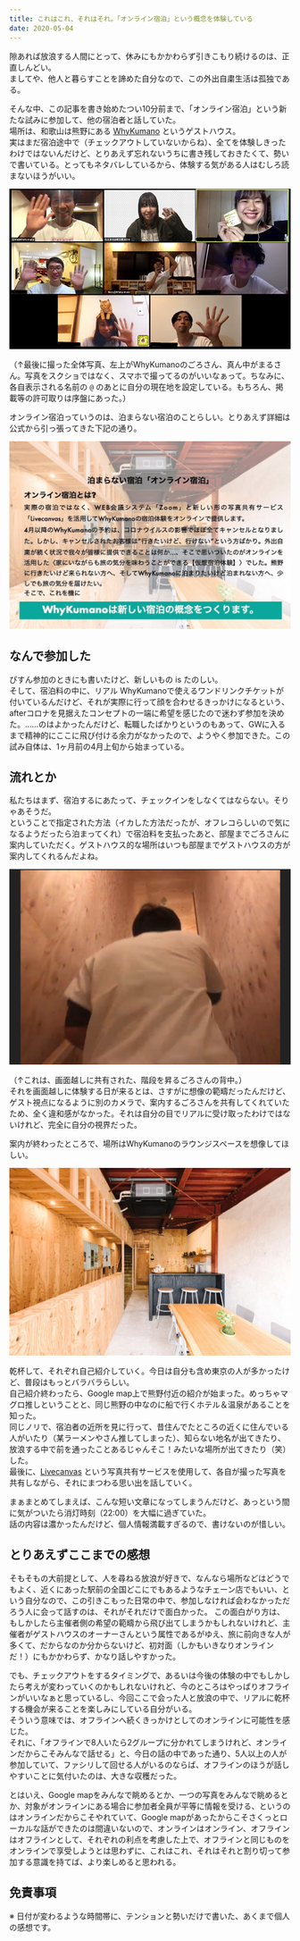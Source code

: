 ```yaml
---
title: これはこれ、それはそれ。「オンライン宿泊」という概念を体験している
date: 2020-05-04
---
```


隙あれば放浪する人間にとって、休みにもかかわらず引きこもり続けるのは、正直しんどい。  
ましてや、他人と暮らすことを諦めた自分なので、この外出自粛生活は孤独である。  

そんな中、この記事を書き始めたつい10分前まで、「オンライン宿泊」という新たな試みに参加して、他の宿泊者と話していた。  
場所は、和歌山は熊野にある [WhyKumano](https://www.whykumano.com/) というゲストハウス。  
実はまだ宿泊途中で（チェックアウトしていないからね）、全てを体験しきったわけではないんだけど、とりあえず忘れないうちに書き残しておきたくて、勢いで書いている。とってもネタバレしているから、体験する気がある人はむしろ読まないほうがいい。   

![zentai-shashin](./zentai-shashin.png)  

（↑最後に撮った全体写真、左上がWhyKumanoのごろさん、真ん中がまるさん。写真をスクショではなく、スマホで撮ってるのがいいなぁって。ちなみに、各自表示される名前の `@` のあとに自分の現在地を設定している。もちろん、掲載等の許可取りは序盤にあった。）  

オンライン宿泊っていうのは、泊まらない宿泊のことらしい。とりあえず詳細は公式から引っ張ってきた下記の通り。  

![online-shukuhaku](./online-shukuhaku.jpg)  


## なんで参加した
ぴすん参加のときにも書いたけど、新しいもの is たのしい。  
そして、宿泊料の中に、リアル WhyKumanoで使えるワンドリンクチケットが付いているんだけど、それが実際に行って顔を合わせるきっかけになるという、afterコロナを見据えたコンセプトの一端に希望を感じたので迷わず参加を決めた。……のはよかったんだけど、転職したばかりというのもあって、GWに入るまで精神的にここに飛び付ける余力がなかったので、ようやく参加できた。この試み自体は、1ヶ月前の4月上旬から始まっている。  

## 流れとか
私たちはまず、宿泊するにあたって、チェックインをしなくてはならない。そりゃあそうだ。  
ということで指定された方法（イカした方法だったが、オフレコらしいので気になるようだったら泊まってくれ）で宿泊料を支払ったあと、部屋までごろさんに案内していただく。ゲストハウス的な場所はいつも部屋までゲストハウスの方が案内してくれるんだよね。  

![annai](./annai.png)  

（↑これは、画面越しに共有された、階段を昇るごろさんの背中。）  
それを画面越しに体験する日が来るとは、さすがに想像の範疇だったんだけど、ゲスト視点になるように別のカメラで、案内するごろさんを共有してくれていたため、全く違和感がなかった。それは自分の目でリアルに受け取ったわけではないけれど、完全に自分の視界だった。  

案内が終わったところで、場所はWhyKumanoのラウンジスペースを想像してほしい。  

![lounge](./lounge.jpeg)

乾杯して、それぞれ自己紹介していく。今日は自分も含め東京の人が多かったけど、普段はもっとバラバラらしい。  
自己紹介終わったら、Google map上で熊野付近の紹介が始まった。めっちゃマグロ推しということと、同じ熊野の中なのに船で行くホテル＆温泉があることを知った。  
同じノリで、宿泊者の近所を見に行って、昔住んでたところの近くに住んでいる人がいたり（某ラーメンやさん推してしまった）、知らない地名が出てきたり、放浪する中で前を通ったことあるじゃんそこ！みたいな場所が出てきたり（笑）した。  
最後に、[Livecanvas](https://livecanvas.jp/) という写真共有サービスを使用して、各自が撮った写真を共有しながら、それにまつわる思い出を話していく。  

まぁまとめてしまえば、こんな短い文章になってしまうんだけど、あっという間に気がついたら消灯時刻（22:00）を大幅に過ぎていた。  
話の内容は濃かったんだけど、個人情報満載すぎるので、書けないのが惜しい。  

## とりあえずここまでの感想
そもそもの大前提として、人を尋ねる放浪が好きで、なんなら場所などはどうでもよく、近くにあった駅前の全国どこにでもあるようなチェーン店でもいい、という自分なので、この引きこもった日常の中で、参加しなければ会わなかっただろう人に会って話すのは、それがそれだけで面白かった。
この面白がり方は、もしかしたら主催者側の希望の範疇から飛び出てしまうかもしれないけれど、主催者がゲストハウスのオーナーさんという属性であるがゆえ、旅に前向きな人が多くて、だからなのか分からないけど、初対面（しかもいきなりオンラインだ！）にもかかわらず、かなり話しやすかった。  

でも、チェックアウトをするタイミングで、あるいは今後の体験の中でもしかしたら考えが変わっていくのかもしれないけれど、今のところはやっぱりオフラインがいいなぁと思っているし、今回ここで会った人と放浪の中で、リアルに乾杯する機会が来ることを楽しみにしている自分がいる。  
そういう意味では、オフラインへ続くきっかけとしてのオンラインに可能性を感じた。  
それに、「オフラインで8人いたら2グループに分かれてしまうけれど、オンラインだからこそみんなで話せる」と、今日の話の中であった通り、5人以上の人が参加していて、ファシリして回せる人がいるのならば、オフラインのほうが話しやすいことに気付いたのは、大きな収穫だった。  

とはいえ、Google mapをみんなで眺めるとか、一つの写真をみんなで眺めるとか、対象がオンラインにある場合に参加者全員が平等に情報を受ける、というのはオンラインだからこそやれていて、Google mapがあったからこそさくっとローカルな話ができたのは間違いないので、オンラインはオンライン、オフラインはオフラインとして、それぞれの利点を考慮した上で、オフラインと同じものをオンラインで享受しようとは思わずに、これはこれ、それはそれと割り切って参加する意識を持てば、より楽しめると思われる。  

## 免責事項
※ 日付が変わるような時間帯に、テンションと勢いだけで書いた、あくまで個人の感想です。